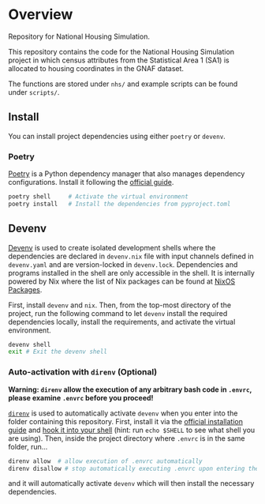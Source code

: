 # Overview

Repository for National Housing Simulation.

This repository contains the code for the National Housing Simulation project in which census attributes from the Statistical Area 1 (SA1) is allocated to housing coordinates in the GNAF dataset.

The functions are stored under `nhs/` and example scripts can be found under `scripts/`.

## Install

You can install project dependencies using either `poetry` or `devenv`.

### Poetry

[Poetry](https://python-poetry.org/) is a Python dependency manager that also manages dependency configurations. Install it following the [official guide](https://python-poetry.org/docs/#installing-with-the-official-installer).

```bash
poetry shell     # Activate the virtual environment
poetry install   # Install the dependencies from pyproject.toml
```

## Devenv

[Devenv](https://devenv.sh/) is used to create isolated development shells where the dependencies are declared in `devenv.nix` file with input channels defined in `devenv.yaml` and are version-locked in `devenv.lock`. Dependencies and programs installed in the shell are only accessible in the shell. It is internally powered by Nix where the list of Nix packages can be found at [NixOS Packages](https://search.nixos.org/packages).

First, install `devenv` and `nix`. Then, from the top-most directory of the project, run the following command to let `devenv` install the required dependencies locally, install the requirements, and activate the virtual environment.

```bash
devenv shell
exit # Exit the devenv shell
```

### Auto-activation with `direnv` (Optional)

**Warning: `direnv` allow the execution of any arbitrary bash code in `.envrc`, please examine `.envrc` before you proceed!**

[`direnv`](https://direnv.net/) is used to automatically activate `devenv` when you enter into the folder containing this repository. First, install it via the [official installation guide](https://direnv.net/docs/installation.html) and [hook it into your shell](https://direnv.net/docs/hook.html) (hint: run `echo $SHELL` to see what shell you are using). Then, inside the project directory where `.envrc` is in the same folder, run...

```bash
direnv allow  # allow execution of .envrc automatically
direnv disallow # stop automatically executing .envrc upon entering the project folder
```

and it will automatically activate `devenv` which will then install the necessary dependencies.

